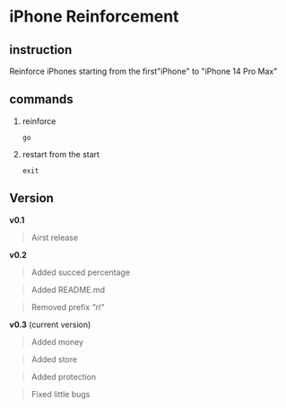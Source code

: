 **<h1>iPhone Reinforcement</h1>**

<h2>instruction</h2>

Reinforce iPhones starting from the first"iPhone" to "iPhone 14 Pro Max"

<h2>commands</h2>

1. reinforce

   ```go```

2. restart from the start

   ```exit```

<h2>Version</h2> 

**v0.1**

>Airst release

**v0.2**
>Added succed percentage

>Added README.md

>Removed prefix *"rl"*

**v0.3** (current version)
>Added money

>Added store

>Added protection

>Fixed little bugs
